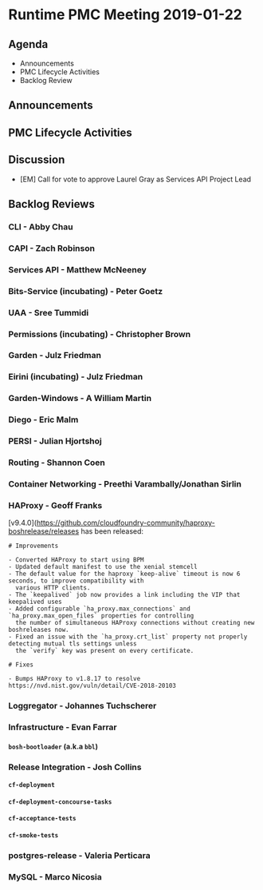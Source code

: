 # Runtime PMC Meeting 2019-01-22

## Agenda

* Announcements
* PMC Lifecycle Activities
* Backlog Review


## Announcements


## PMC Lifecycle Activities


## Discussion

- [EM] Call for vote to approve Laurel Gray as Services API Project Lead


## Backlog Reviews

### CLI - Abby Chau


### CAPI - Zach Robinson


### Services API - Matthew McNeeney


### Bits-Service (incubating) - Peter Goetz


### UAA - Sree Tummidi


### Permissions (incubating) - Christopher Brown


### Garden - Julz Friedman


### Eirini (incubating) - Julz Friedman


### Garden-Windows - A William Martin


### Diego - Eric Malm


### PERSI - Julian Hjortshoj


### Routing - Shannon Coen


### Container Networking - Preethi Varambally/Jonathan Sirlin


### HAProxy - Geoff Franks

[v9.4.0](https://github.com/cloudfoundry-community/haproxy-boshrelease/releases has been released:
```
# Improvements

- Converted HAProxy to start using BPM
- Updated default manifest to use the xenial stemcell
- The default value for the haproxy `keep-alive` timeout is now 6 seconds, to improve compatibility with
  various HTTP clients.
- The `keepalived` job now provides a link including the VIP that keepalived uses
- Added configurable `ha_proxy.max_connections` and `ha_proxy.max_open_files` properties for controlling
  the number of simultaneous HAProxy connections without creating new boshreleases now.
- Fixed an issue with the `ha_proxy.crt_list` property not properly detecting mutual tls settings unless
  the `verify` key was present on every certificate.

# Fixes

- Bumps HAProxy to v1.8.17 to resolve https://nvd.nist.gov/vuln/detail/CVE-2018-20103
```

### Loggregator - Johannes Tuchscherer


### Infrastructure - Evan Farrar

#### `bosh-bootloader` (a.k.a `bbl`)


### Release Integration - Josh Collins

#### `cf-deployment`


#### `cf-deployment-concourse-tasks`


#### `cf-acceptance-tests`


#### `cf-smoke-tests`


### postgres-release - Valeria Perticara


### MySQL - Marco Nicosia
